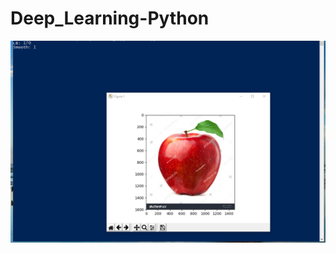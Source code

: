 ﻿# Deep_Learning-Python
![alt text](https://raw.githubusercontent.com/Dashermankiller/Deep_Learning-Python/master/readme.PNG)
